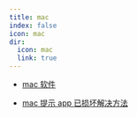```yaml
---
title: mac
index: false
icon: mac
dir:
  icon: mac
  link: true
---
```


- [mac 软件]()

- [mac 提示 app 已损坏解决方法]()
